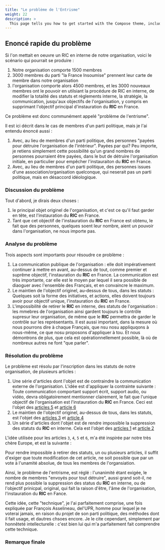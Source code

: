 ```yaml
---
title: "Le problème de l'Entrisme"
weight: 22
description: >
  This page tells you how to get started with the Compose theme, including installation and basic configuration.
---
```


## Enoncé rapide du problème

Si l'on mettait en oeuvre un RIC en interne de notre organisation, voici le scénario qui pourrait se produire :

1. Notre organisation comporte 1500 membres
2. 3000 membres du parti "la France Insoumise" prennent leur carte de membre dans notre organisation
3. l'organisation comporte alors 4500 membres, et les 3000 nouveaux membres ont le pouvoir en utilsiant la procédure de RIC en interne, de modifier la totalité des statuts et règlements interne, la stratégie, la communication, jusqu'aux objectifs de l'organisation, y compris en supprimant l'objectif principal d'instauration du __RIC__ en France.

Ce problème est donc communément appelé "problème de l'entrisme".

Il est ici décrit dans le cas de membres d'un parti politique, mais je l'ai entendu énoncé aussi :
1. Avec, au lieu de membres d'un parti politique, des personnes "payées pour détruire l'organisation de l'intérieur". Payées par qui? Peu importe, je retiens simplement cette possibilité qu'un grand nombres de personnes pourraient être payées, dans le but de détruire l'organisation initiale, en particulier pour empêcher l'instauraiton du __RIC__ en France.
2. Avec, au lieu de membres d'un parti politique, des personnes issues d'une association/organisation quelconque, qui neserait pas un parti politique, mais en désaccord idéologique.

### Discussion du problème

Tout d'abord, je dirais deux choses :
1. le principal objet originel de l'organisation, et c'est ce qu'il faut garder en tête, est l'instauration du __RIC__ en France.
2. Tant que cet objectif de l'instauration du __RIC__ en France est obtenu, le fait que des personnes, quelques soent leur nombre, aient un pouvoir dans l'organisation, ne nous importe pas.

### Analyse du problème

Trois aspects sont importants pour résoudre ce problème :
1. La communication publique de l'organisation : elle doit impérativement continuer à mettre en avant, au-dessus de tout, comme premier et suprême objectif, l'instauration du __RIC__ en France. La communication est très importante, car elle est le moyen par lequel il sera possible de diaoguer avec l'ensemble des Français, et en convaincre le maximum.
2. Le maintien de l'objectif originel, au-dessus de tous, dans les statuts : Quelques soit la forme des initiatives, et actions, elles doivent toujours avoir pour objectif unique, l'instauration du __RIC__ en France.
3. L'impossibilité de retirer le __RIC__ en interne, des statuts de l'organisation : les mmebres de l'organisation ainsi gardent toujours le contrôle supresur leur organisation, de même que le __RIC__ permettra de garder le contrôle sur les représentants. Il est aussi important, dans la mesure où nous pourrons dire à chaque Français, que nsu nosu appliquqons à nous-même, ce que nosu proposons d'appliquer à tou. Et nous démontrons de plus, que cela est opérationnellement possible, là où de nombreux autres ne font "que parler".

### Résolution du problème

Le problème est résolu par l'inscription dans les statuts de notre organisation, de plusieurs articles :

1. Une série d'articles dont l'objet est de contraindre la communication externe de l'organisation. L'idée est d'appliquer la contrainte suivante : Toute communication comportant support écrit, support audio, ou vidéo, devra obligatoirement mentionner clairement, le fait que l'unique objectif de l'organisation est l'instauration du __RIC__ en France. Ceci est l'objet des [articles 5](ccc) et [article 6](ccc)
2. Le maintien de l'objectif originel, au-dessus de tous, dans les statuts, est l'objet des [articles 3](ccc) et [article 4](ccc)
3. Un série d'articles dont l'objet est de rendre impossible la suppression des statuts du __RIC__ en interne. Cela est l'objet des [articles 1](ccc) et [article 2](ccc)

L'idée utilisée pour les articles `3`, `4`, `5` et `6`, m'a été inspirée par notre très chère Europe, et est la suivante :

Pour rendre impossible à retirer des statuts, un ou plusieurs articles, il suffit d'exiger que toute modification de cet article, ne soit possible que par un vote à l'unamité absolue, de tous les membres de l'organsiation.

Ainsi, le problème de l'entrisme, est réglé : l'unanimité étant exigée, le nombre de membres "envoyés pour tout détruire", aussi grand soit-il, ne rend plus possible la suppression des status du __RIC__ en interne, ou de l'objectif prinicpal, original, qui fait la raison d'être, l'âme de l'organisation, l'instauration du __RIC__ en Fance.

Cette idée, cette "technique", je l'ai parfaitement comprise, une fois expliquée par François Asselineau, del'UPR, homme pour lequel je ne voterai jamais, en raison du projet de son parti politique, des méthodes dont il fait usage, et dautres chsoes encore. Je le cite cependant, simplement par honnêteté intellecturelle : c'est bien lui qui m'a parfaitement fait comprendre cette technique.


### Remarque finale
